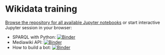 Wikidata training
=================

[Browse the repository for all available Jupyter notebooks](https://github.com/opendatazurich/wikidata-training) or start interactive Jupyter session in your browser:

* SPARQL with Python: [![Binder](https://mybinder.org/badge_logo.svg)](https://mybinder.org/v2/gh/opendatazurich/wikidata-training/master?filepath=Wikidata%20SPARQL%20Query.ipynb)
* Mediawiki API: [![Binder](https://mybinder.org/badge_logo.svg)](https://mybinder.org/v2/gh/opendatazurich/wikidata-training/master?filepath=Wikidata%20Mediawiki%20API.ipynb)
* How to build a bot: [![Binder](https://mybinder.org/badge_logo.svg)](https://mybinder.org/v2/gh/opendatazurich/wikidata-training/master?filepath=Wikidata%20-%20Create%20a%20new%20bot.ipynb)
